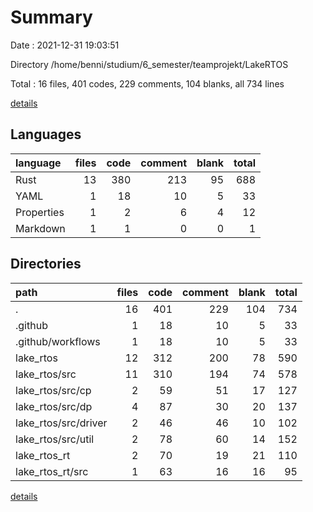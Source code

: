 # Summary

Date : 2021-12-31 19:03:51

Directory /home/benni/studium/6_semester/teamprojekt/LakeRTOS

Total : 16 files,  401 codes, 229 comments, 104 blanks, all 734 lines

[details](details.md)

## Languages
| language | files | code | comment | blank | total |
| :--- | ---: | ---: | ---: | ---: | ---: |
| Rust | 13 | 380 | 213 | 95 | 688 |
| YAML | 1 | 18 | 10 | 5 | 33 |
| Properties | 1 | 2 | 6 | 4 | 12 |
| Markdown | 1 | 1 | 0 | 0 | 1 |

## Directories
| path | files | code | comment | blank | total |
| :--- | ---: | ---: | ---: | ---: | ---: |
| . | 16 | 401 | 229 | 104 | 734 |
| .github | 1 | 18 | 10 | 5 | 33 |
| .github/workflows | 1 | 18 | 10 | 5 | 33 |
| lake_rtos | 12 | 312 | 200 | 78 | 590 |
| lake_rtos/src | 11 | 310 | 194 | 74 | 578 |
| lake_rtos/src/cp | 2 | 59 | 51 | 17 | 127 |
| lake_rtos/src/dp | 4 | 87 | 30 | 20 | 137 |
| lake_rtos/src/driver | 2 | 46 | 46 | 10 | 102 |
| lake_rtos/src/util | 2 | 78 | 60 | 14 | 152 |
| lake_rtos_rt | 2 | 70 | 19 | 21 | 110 |
| lake_rtos_rt/src | 1 | 63 | 16 | 16 | 95 |

[details](details.md)